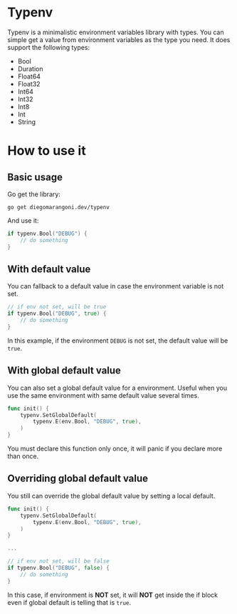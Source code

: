 # Typenv

Typenv is a minimalistic environment variables library with types.
You can simple get a value from environment variables as the type you need.
It does support the following types:

* Bool
* Duration
* Float64
* Float32
* Int64
* Int32
* Int8
* Int
* String

# How to use it

## Basic usage

Go get the library:

```shell
go get diegomarangoni.dev/typenv
```

And use it:

```go
if typenv.Bool("DEBUG") {
	// do something
}
```

## With default value

You can fallback to a default value in case the environment variable is not set.

```go
// if env not set, will be true
if typenv.Bool("DEBUG", true) {
	// do something
}
```

In this example, if the environment `DEBUG` is not set, the default value will be `true`.

## With global default value

You can also set a global default value for a environment.
Useful when you use the same environment with same default value several times.

```go
func init() {
	typenv.SetGlobalDefault(
		typenv.E(env.Bool, "DEBUG", true),
	)
}
```

You must declare this function only once, it will panic if you declare more than once.

## Overriding global default value

You still can override the global default value by setting a local default.

```go
func init() {
	typenv.SetGlobalDefault(
		typenv.E(env.Bool, "DEBUG", true),
	)
}

...

// if env not set, will be false
if typenv.Bool("DEBUG", false) {
	// do something
}
```

In this case, if environment is **NOT** set, it will **NOT** get inside the if block even if global default is telling that is `true`.
